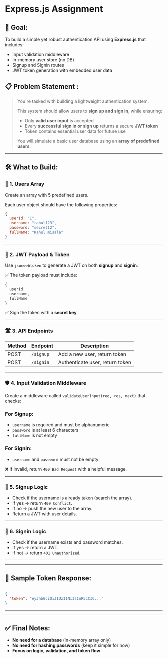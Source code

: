 
# Express.js Assignment

## 🎯 Goal:

To build a simple yet robust authentication API using **Express.js** that includes:

- Input validation middleware
- In-memory user store (no DB)
- Signup and Signin routes
- JWT token generation with embedded user data

## 📋 Problem Statement :

> You're tasked with building a lightweight authentication system.
> 
> 
> This system should allow users to **sign up and sign in**, while ensuring:
> 
> - Only **valid user input** is accepted
> - Every **successful sign in or sign up** returns a secure **JWT token**
> - Token contains essential user data for future use
> 
> You will simulate a basic user database using an **array of predefined users**.
> 

---

## 🛠️ What to Build:

### 🧾 1. **Users Array**

Create an array with 5 predefined users.

Each user object should have the following properties:

```jsx
{
  userId: "1",
  username: "rahul123",
  password: "secret12",
  fullName: "Rahul misala"
}

```

---

### 🔐 2. **JWT Payload & Token**

Use `jsonwebtoken` to generate a JWT on both **signup** and **signin**.

✅ The token payload must include:

```jsx
{
  userId,
  username,
  fullName
}
```

✅ Sign the token with a **secret key**

---

### 🛣️ 3. **API Endpoints**

| Method | Endpoint | Description |
| --- | --- | --- |
| POST | `/signup` | Add a new user, return token |
| POST | `/signin` | Authenticate user, return token |

---

### 🛡️ 4. **Input Validation Middleware**

Create a middleware called `validateUserInput(req, res, next)` that checks:

### For Signup:

- `username` is required and must be alphanumeric
- `password` is at least 6 characters
- `fullName` is not empty

### For Signin:

- `username` and `password` must not be empty

❌ If invalid, return `400 Bad Request` with a helpful message.

---

### 🔁 5. **Signup Logic**

- Check if the username is already taken (search the array).
- If yes → return `409 Conflict`.
- If no → push the new user to the array.
- Return a JWT with user details.

---

### 🔁 6. **Signin Logic**

- Check if the username exists and password matches.
- If yes → return a JWT.
- If not → return `401 Unauthorized`.

---

---

## 📌 Sample Token Response:

```json

{
  "token": "eyJhbGciOiJIUzI1NiIsInR5cCI6..."
}

```

---

---


## ✅ Final Notes:

- **No need for a database** (in-memory array only)
- **No need for hashing passwords** (keep it simple for now)
- **Focus on logic, validation, and token flow**
